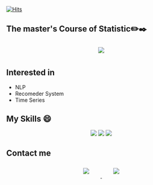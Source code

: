 [![Hits](https://hits.seeyoufarm.com/api/count/incr/badge.svg?url=https%3A%2F%2Fgithub.com%2FHuni0318&count_bg=%237198C9&title_bg=%23555555&icon=github.svg&icon_color=%23E7E7E7&title=hits&edge_flat=false)](https://hits.seeyoufarm.com)

## The master's Course of Statistic✏️✒️
<div id="main" align="center">
    <img 
        src="https://github-readme-stats.vercel.app/api?username=Huni0318&hide=stars,contribs&count_private=true&show_icons=true"
        style="height: auto; margin-left: 20px; margin-right: 20px; padding: 10px;"/>
</div>


## Interested in
- NLP
- Recomeder System
- Time Series
## My Skills 😄
<p align="center">
    <img src="https://img.shields.io/badge/Python-3766AB?style=flat-square&logo=Python&logoColor=white"/>
    <img src="https://img.shields.io/badge/Mysql-E6B91E?style=flat-square&logo=MySql&logoColor=white"/>
    <img src="https://img.shields.io/badge/R-276DC3?style=flat-square&logo=R&logoColor=white"/>
</p>

## Contact me

<div align="center">
    <a href="mailto:zlatkd12@gmail.com">
        <img 
            src="https://img.shields.io/badge/Gmail-D14836?style=for-the-badge&logo=gmail&logoColor=white&link=https://instagram.com/ss_03h/"
            style="height: auto; margin-left: 20px; margin-right: 20px; padding: 10px;"/>
    </a>
    <a href="https://instagram.com/ss_03h">
        <img 
            src="https://img.shields.io/badge/Instagram-E4405F?style=for-the-badge&logo=instagram&logoColor=white&link=https://instagram.com/ss_03h/"
            style="height: auto; margin-left: 20px; margin-right: 20px; padding: 10px;"/>
    </a>
    
</div>
<!--
**Huni0318/Huni0318** is a ✨ _special_ ✨ repository because its `README.md` (this file) appears on your GitHub profile.

Here are some ideas to get you started:

- 🔭 I’m currently working on ...
- 🌱 I’m currently learning ...
- 👯 I’m looking to collaborate on ...
- 🤔 I’m looking for help with ...
- 💬 Ask me about ...
- 📫 How to reach me: ...
- 😄 Pronouns: ...
- ⚡ Fun fact: ...
-->
